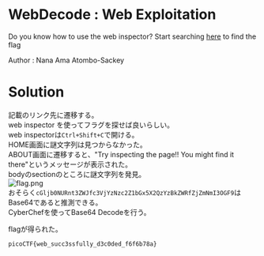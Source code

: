 # WebDecode : Web Exploitation

Do you know how to use the web inspector? 
Start searching [here](http://titan.picoctf.net:59625/) to find the flag

Author : Nana Ama Atombo-Sackey

# Solution

記載のリンク先に遷移する。  
web inspector を使ってフラグを探せば良いらしい。  
web inspectorは`Ctrl+Shift+C`で開ける。  
HOME画面に謎文字列は見つからなかった。  
ABOUT画面に遷移すると、"Try inspecting the page!! You might find it there"というメッセージが表示された。  
bodyのsectionのところに謎文字列を発見。  
![flag.png](image/image1.png)  
おそらく`cGljb0NURnt3ZWJfc3VjYzNzc2Z1bGx5X2QzYzBkZWRfZjZmNmI3OGF9`はBase64であると推測できる。  
CyberChefを使ってBase64 Decodeを行う。  

flagが得られた。

`picoCTF{web_succ3ssfully_d3c0ded_f6f6b78a}`
